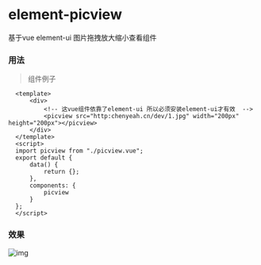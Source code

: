 # element-picview
基于vue element-ui 图片拖拽放大缩小查看组件
### 用法
 >组件例子
 ```vue
   <template>
       <div>
           <!-- 这vue组件依靠了element-ui 所以必须安装element-ui才有效  -->
           <picview src="http:chenyeah.cn/dev/1.jpg" width="200px" height="200px"></picview>
       </div>
   </template>
   <script>
   import picview from "./picview.vue";
   export default {
       data() {
           return {};
       },
       components: {
           picview
       }
   };
   </script>
```
### 效果
![img](https://github.com/chenyeah/element-picview/raw/master/gif.gif) 
